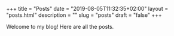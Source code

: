 +++
title = "Posts"
date = "2019-08-05T11:32:35+02:00"
layout = "posts.html"
description = ""
slug = "posts"
draft = "false"
+++

Welcome to my blog! Here are all the posts.